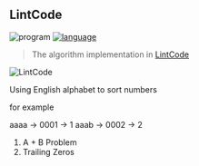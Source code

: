 ## LintCode

![program](https://img.shields.io/badge/program-java-ff69b4.svg)
[![language](https://img.shields.io/badge/language-中文-red.svg)](./README-zh.md)

> The algorithm implementation in [LintCode](https://www.lintcode.com/) 

![LintCode](http://p68i1i2cw.bkt.clouddn.com/LintCode.gif)

Using English alphabet to sort numbers

for example

aaaa -> 0001 -> 1
aaab -> 0002 -> 2

1. A + B Problem
2. Trailing Zeros
